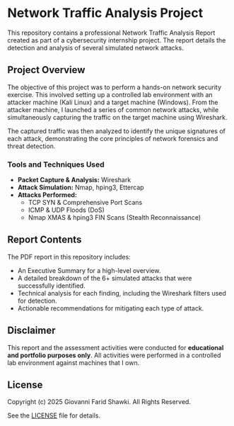 # **Network Traffic Analysis Project**

This repository contains a professional Network Traffic Analysis Report created as part of a cybersecurity internship project. The report details the detection and analysis of several simulated network attacks.

## **Project Overview**

The objective of this project was to perform a hands-on network security exercise. This involved setting up a controlled lab environment with an attacker machine (Kali Linux) and a target machine (Windows). From the attacker machine, I launched a series of common network attacks, while simultaneously capturing the traffic on the target machine using Wireshark.

The captured traffic was then analyzed to identify the unique signatures of each attack, demonstrating the core principles of network forensics and threat detection.

### **Tools and Techniques Used**

* **Packet Capture & Analysis:** Wireshark  
* **Attack Simulation:** Nmap, hping3, Ettercap  
* **Attacks Performed:**  
  * TCP SYN & Comprehensive Port Scans  
  * ICMP & UDP Floods (DoS)  
  * Nmap XMAS & hping3 FIN Scans (Stealth Reconnaissance)

## **Report Contents**

The PDF report in this repository includes:

* An Executive Summary for a high-level overview.  
* A detailed breakdown of the 6+ simulated attacks that were successfully identified.  
* Technical analysis for each finding, including the Wireshark filters used for detection.  
* Actionable recommendations for mitigating each type of attack.

## **Disclaimer**

This report and the assessment activities were conducted for **educational and portfolio purposes only**. All activities were performed in a controlled lab environment against machines that I own.

## **License**

Copyright (c) 2025 Giovanni Farid Shawki. All Rights Reserved.

See the [LICENSE](http://docs.google.com/LICENSE) file for details.